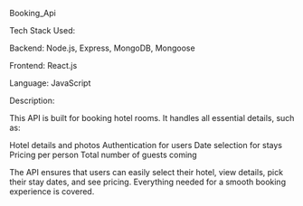 Booking_Api

Tech Stack Used:


Backend: Node.js, Express, MongoDB, Mongoose

Frontend: React.js

Language: JavaScript

Description:

This API is built for booking hotel rooms. It handles all essential details, such as:

Hotel details and photos
Authentication for users
Date selection for stays
Pricing per person
Total number of guests coming

The API ensures that users can easily select their hotel, view details, pick their stay dates, and see pricing. Everything needed for a smooth booking experience is covered.
